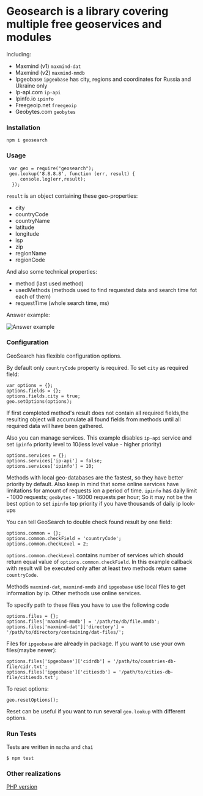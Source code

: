 Geosearch is a library covering multiple free geoservices and modules
==========================================================

Including:
 - Maxmind (v1) `maxmind-dat`
 - Maxmind (v2) `maxmind-mmdb`
 - Ipgeobase `ipgeobase` has city, regions and coordinates for Russia and Ukraine only
 - Ip-api.com `ip-api`
 - Ipinfo.io `ipinfo`
 - Freegeoip.net `freegeoip`
 - Geobytes.com `geobytes`

 ### Installation

 `npm i geosearch`


 ### Usage

 ```
  var geo = require("geosearch");
  geo.lookup('8.8.8.8', function (err, result) {
      console.log(err,result);
   });
  ```

  `result` is an object containing these geo-properties:
  - city
  - countryCode
  - countryName
  - latitude
  - longitude
  - isp
  - zip
  - regionName
  - regionCode

  And also some technical properties:
  - method (last used method)
  - usedMethods (methods used to find requested data and search time fot each of them)
  - requestTime (whole search time, ms)

  Answer example:

  ![Answer example](http://storage6.static.itmages.com/i/16/0407/h_1460030897_8656083_bfc7d8c1c6.jpeg)

  ### Configuration

  GeoSearch has flexible configuration options.

  By default only `countryCode` property is required. To set `city` as required field:

  ```
  var options = {};
  options.fields = {};
  options.fields.city = true;
  geo.setOptions(options);
   ```

   If first completed method's result does not contain all required fields,the resulting object will accumulate all found fields from methods
    until all required data will have been gathered.


   Also you can manage services. This example disables `ip-api` service and set `ipinfo` priority level to 10(less level value - higher priority)

   ```
   options.services = {};
   options.services['ip-api'] = false;
   options.services['ipinfo'] = 10;
   ```

   Methods with local geo-databases are the fastest, so they have better priority by default.
   Also keep in mind that some online services have limitations for amount of requests ion a period of time.
   `ipinfo` has daily limit - 1000 requests;
   `geobytes` - 16000 requests per hour;
   So it may not be the best option to set `ipinfo` top priority if you have thousands of daily ip look-ups

   You can tell GeoSearch to double check found result by one field:

   ```
   options.common = {};
   options.common.checkField = 'countryCode';
   options.common.checkLevel = 2;
   ```

   `options.common.checkLevel` contains number of services which should return equal value of `options.common.checkField`.
   In this example callback with result will be executed only after at least two methods return same `countryCode`.

   Methods `maxmind-dat`, `maxmind-mmdb` and `ipgeobase` use local files to get information by ip. Other methods use online services.

   To specify path to these files you have to use the following code

   ```
   options.files = {};
   options.files['maxmind-mmdb'] = '/path/to/db/file.mmdb';
   options.files['maxmind-dat']['directory'] = '/path/to/directory/containing/dat-files/';
   ```

   Files for `ipgeobase` are already in package. If you want to use your own files(maybe newer):

   ```
   options.files['ipgeobase']['cidrdb'] = '/path/to/countries-db-file/cidr.txt';
   options.files['ipgeobase']['citiesdb'] = '/path/to/cities-db-file/citiesdb.txt';
   ```

   To reset options:

   ```
   geo.resetOptions();
   ```

   Reset can be useful if you want to run several `geo.lookup`  with different options.

   ### Run Tests

   Tests are written in `mocha` and `chai`

   ```
   $ npm test
   ```

   ### Other realizations

   [PHP version](https://bitbucket.org/kubrey/geoservice)
